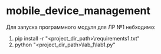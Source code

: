 # mobile_device_management
Для запуска программного модуля для ЛР №1 небходимо: 
1. pip install -r "<project_dir_path>\requirements1.txt"
2. python "<project_dir_path>\lab_1\lab1.py"
